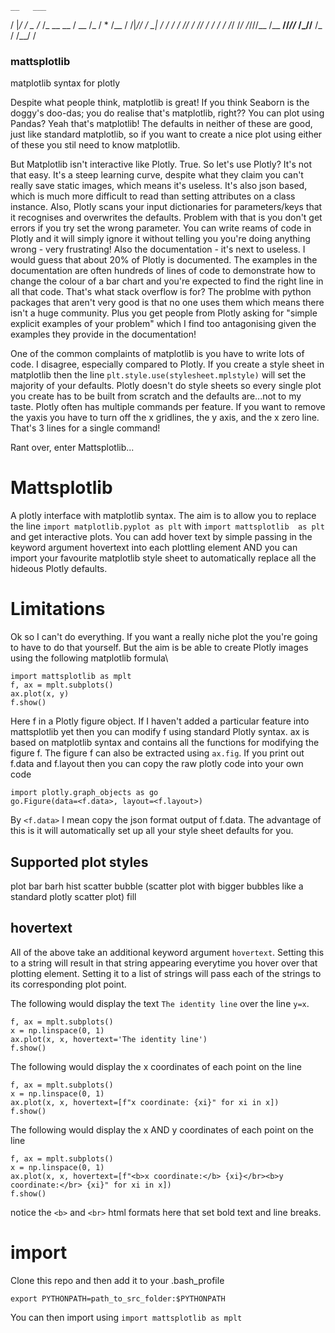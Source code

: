 
    __   ___
   /  |_/  / _   /_  /_ __  __ /  __ /_  /  * /__
  / /|_// / __| /   /  /_  / //  / //   /  / /  /
 /_/   /_/ /_///__ /__ __//_//_ /_//__ /_ / /__/
                         /


### mattsplotlib
matplotlib syntax for plotly

Despite what people think, matplotlib is great! If you think Seaborn is the doggy's doo-das; you do realise that's matplotlib, right?? 
You can plot using Pandas? Yeah that's matplotlib! The defaults in neither of these are good, just like standard matplotlib, 
so if you want to create a nice plot using either of these you stil need to know matplotlib. 

But Matplotlib isn't interactive like Plotly. True. So let's use Plotly? It's not that easy. It's a steep learning curve, despite what they 
claim you can't really save static images, which means it's useless. It's also json based, which is much more difficult to read than setting 
attributes on a class instance. Also, Plotly scans your input dictionaries for parameters/keys that it recognises and overwrites the defaults. 
Problem with that is you don't get errors if you try set the wrong parameter. You can write reams of code in Plotly and it will simply ignore it 
without telling you you're doing anything wrong - very frustrating! Also the documentation - it's next to useless. I would guess that about 20% of 
Plotly is documented. The examples in the documentation are often hundreds of lines of code to demonstrate how to change the colour of a bar chart
and you're expected to find the right line in all that code. That's what stack overflow is for? The problme with python packages that aren't very 
good is that no one uses them which means there isn't a huge community. Plus you get people from Plotly asking for "simple explicit examples of your
problem" which I find too antagonising given the examples they provide in the documentation!

One of the common complaints of matplotlib is you have to write lots of code. I disagree, especially compared to Plotly. If you create a style sheet
in matplotlib then the line `plt.style.use(stylesheet.mplstyle)` will set the majority of your defaults. Plotly doesn't do style sheets so every 
single plot you create has to be built from scratch and the defaults are...not to my taste. Plotly often has multiple commands per feature. If you 
want to remove the yaxis you have to turn off the x gridlines, the y axis, and the x zero line. That's 3 lines for a single command! 

Rant over, enter Mattsplotlib...

# Mattsplotlib

A plotly interface with matplotlib syntax. The aim is to allow you to replace the line `import matplotlib.pyplot as plt` with `import mattsplotlib 
as plt` and get interactive plots. You can add hover text by simple passing in the keyword argument hovertext into each plottling element AND
you can import your favourite matplotlib style sheet to automatically replace all the hideous Plotly defaults.

# Limitations

Ok so I can't do everything. If you want a really niche plot the you're going to have to do that yourself. But the aim is be able to create 
Plotly images using the following matplotlib formula\\
```
import mattsplotlib as mplt
f, ax = mplt.subplots()
ax.plot(x, y)
f.show()
```
Here f in a Plotly figure object. If I haven't added a particular feature into mattsplotlib yet then you can modify f using standard Plotly syntax. ax is based on matplotlib syntax and contains all the functions for modifying the figure f. The figure f can also be extracted using `ax.fig`. If you print out f.data and f.layout then you can copy the raw plotly code into your own code
```
import plotly.graph_objects as go
go.Figure(data=<f.data>, layout=<f.layout>)
```
By `<f.data>` I mean copy the json format output of f.data. The advantage of this is it will automatically set up all your style sheet defaults for you. 

## Supported plot styles
plot
bar
barh
hist
scatter
bubble (scatter plot with bigger bubbles like a standard plotly scatter plot)
fill

## hovertext
All of the above take an additional keyword argument `hovertext`. Setting this to a string will result in that string appearing everytime you hover over that plotting element. Setting it to a list of strings will pass each of the strings to its corresponding plot point.

The following would display the text `The identity line` over the line `y=x`.
```
f, ax = mplt.subplots()
x = np.linspace(0, 1)
ax.plot(x, x, hovertext='The identity line')
f.show()
```
The following would display the x coordinates of each point on the line
```
f, ax = mplt.subplots()
x = np.linspace(0, 1)
ax.plot(x, x, hovertext=[f"x coordinate: {xi}" for xi in x])
f.show()
```
The following would display the x AND y coordinates of each point on the line
```
f, ax = mplt.subplots()
x = np.linspace(0, 1)
ax.plot(x, x, hovertext=[f"<b>x coordinate:</b> {xi}</br><b>y coordinate:</br> {xi}" for xi in x])
f.show()
```
notice the `<b>` and `<br>` html formats here that set bold text and line breaks.

# import

Clone this repo and then add it to your .bash_profile
```
export PYTHONPATH=path_to_src_folder:$PYTHONPATH
```
You can then import using `import mattsplotlib as mplt`
